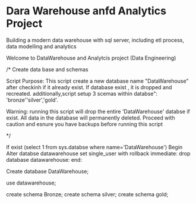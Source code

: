 # Dara Warehouse anfd  Analytics Project
Building a modern data warehouse with sql server, including etl process, data modelling and analytics

Welcome to  DataWarehouse and Analytcis project (Data Engineering)


/*
Create data base and schemas

Script Purpose:
This script create a new database name "DataWarehouse"  after checkinh if it already exist. If database exist , it is dropped and recreated.
additionally,script setup 3 scemas within databse": 'bronze''silver','gold'.

Warning:
running this script will drop the entire 'DataWarehouse' databse if exist.
All data in the database will permanently deleted. Proceed with caution and esnure you have backups before running this script

*/

If exist (select 1 from sys.databse where name='DataWarehouse')
Begin 
 Alter databse datawarehouse set single_user with rollback immediate:
 drop database datawarehouse:
 end:

Create database DataWarehouse;

use datawarehouse;


create schema Bronze;
create schema silver;
create schema gold;

